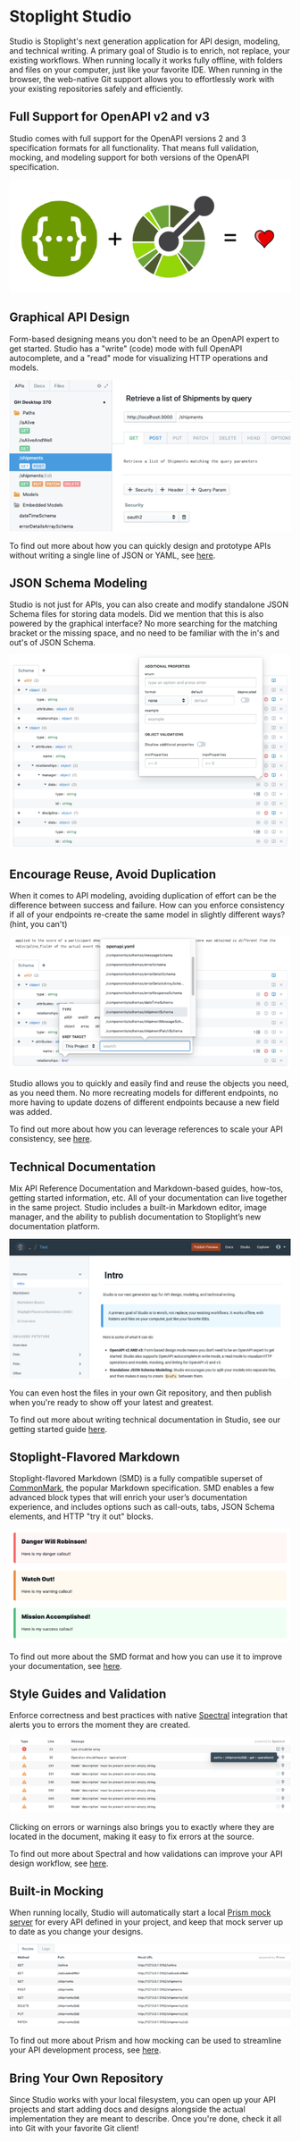 # Stoplight Studio

Studio is Stoplight's next generation application for API design, modeling, and technical writing. A primary goal of Studio is to enrich, not replace, your existing workflows. When running locally it works fully offline, with folders and files on your computer, just like your favorite IDE. When running in the browser, the web-native Git support allows you to effortlessly work with your existing repositories safely and efficiently.

## Full Support for OpenAPI v2 and v3

Studio comes with full support for the OpenAPI versions 2 and 3 specification formats for all functionality. That means full validation, mocking, and modeling support for both versions of the OpenAPI specification.

![](assets/images/openapi_swagger_equal_heart.png)

## Graphical API Design

Form-based designing means you don't need to be an OpenAPI expert to get started. Studio has a "write" (code) mode with full OpenAPI autocomplete, and a "read" mode for visualizing HTTP operations and models.

![](assets/images/form-editor.png)

To find out more about how you can quickly design and prototype APIs without writing a single line of JSON or YAML, see [here](./Design-and-Modeling/01-getting-started.md).

## JSON Schema Modeling

Studio is not just for APIs, you can also create and modify standalone JSON Schema files for storing data models. Did we mention that this is also powered by the graphical interface? No more searching for the matching bracket or the missing space, and no need to be familiar with the in's and out's of JSON Schema.

![](assets/images/jse-sample.png)

## Encourage Reuse, Avoid Duplication

When it comes to API modeling, avoiding duplication of effort can be the difference between success and failure. How can you enforce consistency if all of your endpoints re-create the same model in slightly different ways? (hint, you can't)

![](assets/images/jse-sample2.png)

Studio allows you to quickly and easily find and reuse the objects you need, as you need them. No more recreating models for different endpoints, no more having to update dozens of different endpoints because a new field was added.

To find out more about how you can leverage references to scale your API consistency, see [here](Design-and-Modeling/using-references.md).

## Technical Documentation

Mix API Reference Documentation and Markdown-based guides, how-tos, getting started information, etc. All of your documentation can live together in the same project. Studio includes a built-in Markdown editor, image manager, and the ability to publish documentation to Stoplight’s new documentation platform.

![](assets/images/technical-documentation.png)

You can even host the files in your own Git repository, and then publish when you're ready to show off your latest and greatest. 

To find out more about writing technical documentation in Studio, see our getting started guide [here](Documentation/01-getting-started.md).

## Stoplight-Flavored Markdown

Stoplight-flavored Markdown (SMD) is a fully compatible superset of [CommonMark](https://commonmark.org/), the popular Markdown specification. SMD enables a few advanced block types that will enrich your user’s documentation experience, and includes options such as call-outs, tabs, JSON Schema elements, and HTTP "try it out" blocks.

![](assets/images/markdown1.png)

To find out more about the SMD format and how you can use it to improve your documentation, see [here](Documentation/stoplight-flavored-markdown.md).

## Style Guides and Validation

Enforce correctness and best practices with native [Spectral](https://stoplight.io/spectral/) integration that alerts you to errors the moment they are created.

![](assets/images/spectral1.png)

Clicking on errors or warnings also brings you to exactly where they are located in the document, making it easy to fix errors at the source. 

To find out more about Spectral and how validations can improve your API design workflow, see [here](Design-and-Modeling/validation-style-guide.md).

## Built-in Mocking

When running locally, Studio will automatically start a local [Prism mock server](https://stoplight.io/prism/) for every API defined in your project, and keep that mock server up to date as you change your designs.

![](assets/images/studio-mocking.png)

To find out more about Prism and how mocking can be used to streamline your API development process, see [here](Design-and-Modeling/mocking.md).

## Bring Your Own Repository

Since Studio works with your local filesystem, you can open up your API projects and start adding docs and designs alongside the actual implementation they are meant to describe. Once you're done, check it all into Git with your favorite Git client!
